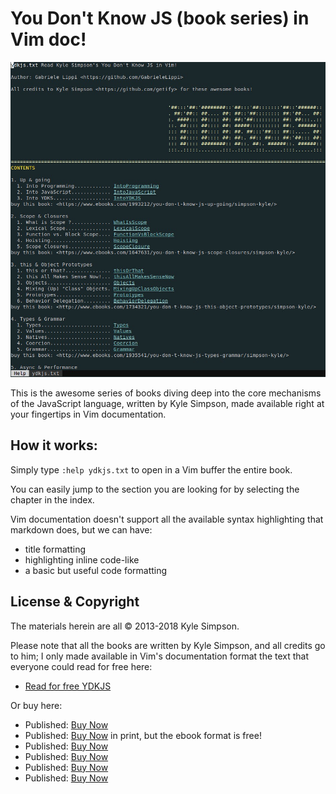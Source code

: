 # You Don't Know JS (book series) in Vim doc!

![YDKJS inside Vim](./ydkjs.jpg)

This is the awesome series of books diving deep into the core mechanisms of the JavaScript language, written by Kyle Simpson, made available right at your fingertips in Vim documentation.


## How it works:

Simply type `:help ydkjs.txt` to open in a Vim buffer the entire book. 

You can easily jump to the section you are looking for by selecting the chapter in the index.

Vim documentation doesn't support all the available syntax highlighting that markdown does, but we can have:
 * title formatting
 * highlighting inline code-like
 * a basic but useful code formatting


## License & Copyright

The materials herein are all &copy; 2013-2018 Kyle Simpson.

Please note that all the books are written by Kyle Simpson, and all credits go to him; I only made available in Vim's documentation format the text that everyone could read for free here:

  * [Read for free YDKJS](https://github.com/getify/You-Dont-Know-JS)

Or buy here: 

* Published: [Buy Now](http://www.ebooks.com/2481820/you-don-t-know-js-es6-beyond/simpson-kyle/)
* Published: [Buy Now](http://www.ebooks.com/1993212/you-don-t-know-js-up-going/simpson-kyle/) in print, but the ebook format is free!
* Published: [Buy Now](http://www.ebooks.com/1647631/you-don-t-know-js-scope-closures/simpson-kyle/)
* Published: [Buy Now](http://www.ebooks.com/1734321/you-don-t-know-js-this-object-prototypes/simpson-kyle/)
* Published: [Buy Now](http://www.ebooks.com/1935541/you-don-t-know-js-types-grammar/simpson-kyle/)
* Published: [Buy Now](http://www.ebooks.com/1977375/you-don-t-know-js-async-performance/simpson-kyle/)
